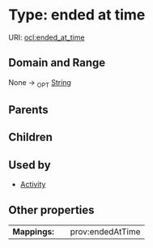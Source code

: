 
# Type: ended at time




URI: [ocl:ended_at_time](http://w3id.org/oclended_at_time)


## Domain and Range

None ->  <sub>OPT</sub> [String](types/String.md)

## Parents


## Children


## Used by

 * [Activity](Activity.md)

## Other properties

|  |  |  |
| --- | --- | --- |
| **Mappings:** | | prov:endedAtTime |

